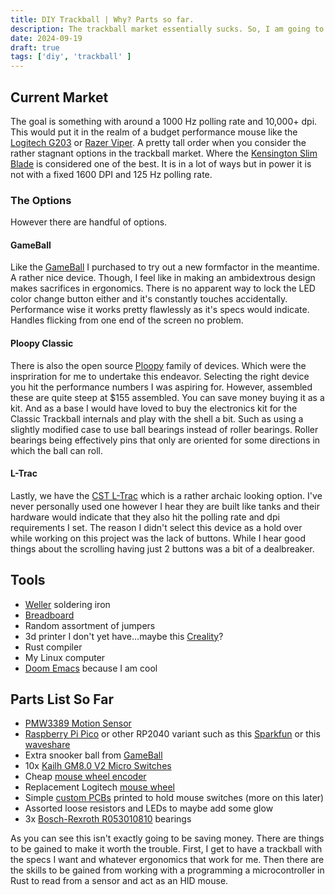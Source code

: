 ```yaml
---
title: DIY Trackball | Why? Parts so far.
description: The trackball market essentially sucks. So, I am going to use what I know to make one.
date: 2024-09-19
draft: true
tags: ['diy', 'trackball' ]
---
```


## Current Market

The goal is something with around a 1000 Hz polling rate and 10,000+ dpi. This would put it in the realm of a budget performance mouse like the [Logitech G203](https://www.lenovo.com/us/en/p/accessories-and-software/keyboards-and-mice/mice/78016745) or [Razer Viper](https://www.amazon.com/Razer-Viper-Ultralight-Ambidextrous-Gaming/dp/B08QVM2JMQ). A pretty tall order when you consider the rather stagnant options in the trackball market. Where the [Kensington Slim Blade](https://www.amazon.com/Kensington-SlimBlade-Trackball-Mouse-K72327U/dp/B001MTE32Y) is considered one of the best. It is in a lot of ways but in power it is not with a fixed 1600 DPI and 125 Hz polling rate.

### The Options

However there are handful of options.

#### GameBall

Like the [GameBall](https://www.gamingtrackball.com/products/gameball-standard-edition-black-ball) I purchased to try out a new formfactor in the meantime. A rather nice device. Though, I feel like in making an ambidextrous design makes sacrifices in ergonomics. There is no apparent way to lock the LED color change button either and it's constantly touches accidentally. Performance wise it works pretty flawlessly as it's specs would indicate. Handles flicking from one end of the screen no problem.

#### Ploopy Classic

There is also the open source [Ploopy](https://ploopy.co/) family of devices. Which were the inspriration for me to undertake this endeavor. Selecting the right device you hit the performance numbers I was aspiring for. However, assembled these are quite steep at $155 assembled. You can save money buying it as a kit. And as a base I would have loved to buy the electronics kit for the Classic Trackball internals and play with the shell a bit. Such as using a slightly modified case to use ball bearings instead of roller bearings. Roller bearings being effectively pins that only are oriented for some directions in which the ball can roll.

#### L-Trac

Lastly, we have the [CST L-Trac](https://xkeys.com/l-tracblue.html) which is a rather archaic looking option. I've never personally used one however I hear they are built like tanks and their hardware would indicate that they also hit the polling rate and dpi requirements I set. The reason I didn't select this device as a hold over while working on this project was the lack of buttons. While I hear good things about the scrolling having just 2 buttons was a bit of a dealbreaker.


## Tools
* [Weller](https://www.amazon.com/gp/product/B077JDGY1J) soldering iron
* [Breadboard](https://www.amazon.com/gp/product/B00XW2N1LI)
* Random assortment of jumpers
* 3d printer I don't yet have...maybe this [Creality](https://www.creality3dofficial.com/products/creality-store-ender-3-v3-ke-3d-printer-on-sale)?
* Rust compiler
* My Linux computer
* [Doom Emacs](https://github.com/doomemacs/doomemacs) because I am cool

## Parts List So Far
* [PMW3389 Motion Sensor](https://www.tindie.com/products/citizenjoe/pmw3389-motion-sensor/)
* [Raspberry Pi Pico](https://www.adafruit.com/product/5525) or other RP2040 variant such as this [Sparkfun](https://www.sparkfun.com/products/17745) or this [waveshare](https://www.waveshare.com/rp2040-plus.htm?sku=23504)
* Extra snooker ball from [GameBall](https://www.gamingtrackball.com/)
* 10x [Kailh GM8.0 V2 Micro Switches](https://www.amazon.com/dp/B0CMQ8XFC6)
* Cheap [mouse wheel encoder](https://www.amazon.com/dp/B0C142P465)
* Replacement Logitech [mouse wheel](https://www.amazon.com/dp/B0BWTVGBQV)
* Simple [custom PCBs](https://jlcpcb.com/) printed to hold mouse switches (more on this later)
* Assorted loose resistors and LEDs to maybe add some glow
* 3x [Bosch-Rexroth R053010810](https://buyrexroth.com/product/R053010810-ku-b8-ofk) bearings

As you can see this isn't exactly going to be saving money. There are things to be gained to make it worth the trouble. First, I get to have a trackball with the specs I want and whatever ergonomics that work for me. Then there are the skills to be gained from working with a programming a microcontroller in Rust to read from a sensor and act as an HID mouse. 
